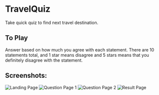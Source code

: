 # TravelQuiz

Take quick quiz to find next travel destination. 

## To Play

Answer based on how much you agree with each statement. There are 10 statements total, and 1 star means disagree and 5 stars means that you definitely disagree with the statement.

## Screenshots:
![Landing Page](https://user-images.githubusercontent.com/26032200/59072491-bb446280-8890-11e9-8a3c-50cb2dd6d200.png)
![Question Page 1](https://user-images.githubusercontent.com/26032200/59072529-e5962000-8890-11e9-8907-da3a83dafccb.png)
![Question Page 2](https://user-images.githubusercontent.com/26032200/59072530-e75fe380-8890-11e9-8c35-a1bee86e7a66.png)
![Result Page](https://user-images.githubusercontent.com/26032200/59072533-e8911080-8890-11e9-8a3c-c6ea0c29516f.png)
